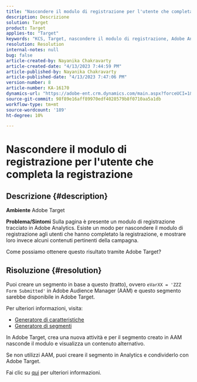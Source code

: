 ```yaml
---
title: "Nascondere il modulo di registrazione per l'utente che completa la registrazione"
description: Descrizione
solution: Target
product: Target
applies-to: "Target"
keywords: "KCS, Target, nascondere il modulo di registrazione, Adobe Analytics"
resolution: Resolution
internal-notes: null
bug: false
article-created-by: Nayanika Chakravarty
article-created-date: "4/13/2023 7:44:59 PM"
article-published-by: Nayanika Chakravarty
article-published-date: "4/13/2023 7:47:06 PM"
version-number: 8
article-number: KA-16170
dynamics-url: "https://adobe-ent.crm.dynamics.com/main.aspx?forceUCI=1&pagetype=entityrecord&etn=knowledgearticle&id=40db9ca7-33da-ed11-a7c7-6045bd0067ea"
source-git-commit: 98f89e16aff89970edf4028579b8f0710aa5a1db
workflow-type: tm+mt
source-wordcount: '189'
ht-degree: 10%

---
```


# Nascondere il modulo di registrazione per l&#39;utente che completa la registrazione

## Descrizione {#description}

<b>Ambiente</b>
Adobe Target

<b>Problema/Sintomi</b>
Sulla pagina è presente un modulo di registrazione tracciato in Adobe Analytics. Esiste un modo per nascondere il modulo di registrazione agli utenti che hanno completato la registrazione, e mostrare loro invece alcuni contenuti pertinenti della campagna.

Come possiamo ottenere questo risultato tramite Adobe Target?


## Risoluzione {#resolution}


Puoi creare un segmento in base a questo (tratto), ovvero `eVarXX = 'ZZZ Form Submitted'` in Adobe Audience Manager (AAM) e questo segmento sarebbe disponibile in Adobe Target.

Per ulteriori informazioni, visita:

- [Generatore di caratteristiche ](https://experienceleague.adobe.com/docs/audience-manager/user-guide/features/traits/trait-builder/about-trait-builder.html?lang=en)
- [Generatore di segmenti](https://experienceleague.adobe.com/docs/audience-manager/user-guide/features/segments/segment-builder.html?lang=en)


In Adobe Target, crea una nuova attività e per il segmento creato in AAM nasconde il modulo e visualizza un contenuto alternativo.

Se non utilizzi AAM, puoi creare il segmento in Analytics e condividerlo con Adobe Target.

Fai clic su [qui](https://experienceleague.adobe.com/docs/analytics/components/segmentation/segmentation-workflow/seg-publish.html?lang=it) per ulteriori informazioni.

